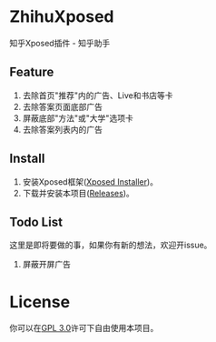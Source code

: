 # ZhihuXposed

知乎Xposed插件 - 知乎助手

## Feature

1. 去除首页"推荐"内的广告、Live和书店等卡
2. 去除答案页面底部广告
3. 屏蔽底部"方法"或"大学"选项卡
4. 去除答案列表内的广告

## Install

1. 安装Xposed框架([Xposed Installer](http://repo.xposed.info/module/de.robv.android.xposed.installer))。
2. 下载并安装本项目([Releases](https://github.com/picone/ZhihuXposed/releases))。

## Todo List

这里是即将要做的事，如果你有新的想法，欢迎开issue。

1. 屏蔽开屏广告

# License

你可以在[GPL 3.0](https://raw.githubusercontent.com/picone/ZhihuXposed/master/LICENSE)许可下自由使用本项目。
